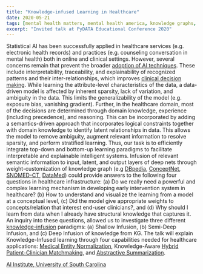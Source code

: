 ```yaml
---
title: "Knowledge-infused Learning in Healthcare"
date: 2020-05-21
tags: [mental health matters, mental health america, knowledge graphs, socialgood, ai for good, knowledge-infused learning, artificial intelligence]
excerpt: "Invited talk at PyDATA Educational Conference 2020"
---
```



Statistical AI has been successfully applied in healthcare services (e.g. electronic health records) and practices (e.g. counseling conversation in mental health) both in online and clinical settings. However, several concerns remain that prevent the broader [adoption of AI techniques](https://hbr.org/2019/10/adopting-ai-in-health-care-will-be-slow-and-difficult). These include interpretability, traceability, and explainability of recognized patterns and their inter-relationships, which improves [clinical decision making](https://docs.google.com/presentation/d/1Osmve6J7dXrP_O9Z-F8W9JfY34dZt2CF-JKKp6sWDS4/edit?usp=sharing). While learning the attribute-level characteristics of the data, a data-driven model is affected by inherent sparsity, lack of variation, and ambiguity in the data. This limits the generalizability of the model (e.g. exposure bias, vanishing gradient). Further, in the healthcare domain, most of the decisions are determined through domain knowledge, experience (including precedence), and reasoning. This can be incorporated by adding a semantics-driven approach that incorporates logical constraints together with domain knowledge to identify latent relationships in data. This allows the model to remove ambiguity, augment relevant information to resolve sparsity, and perform stratified learning. Thus, our task is to efficiently integrate top-down and bottom-up learning paradigms to facilitate interpretable and explainable intelligent systems. Infusion of relevant semantic information to input, latent, and output layers of deep nets through weight-customization of knowledge graph (e.g [DBpedia](https://www.dbpedia-spotlight.org/), [ConceptNet](http://conceptnet.io/), [SNOMED-CT](https://confluence.ihtsdotools.org/pages/viewrecentblogposts.action?key=SLPG), [DataMed](https://datamed.org/APIDoc.php)) could provide answers to the following four questions in healthcare infrastructure: (a) Do we really need a powerful and complex learning mechanism in developing early intervention system in healthcare? (b) How to understand and visualize the learning from a model at a conceptual level, (c) Did the model give appropriate weights to concepts/relation that interest end-user clinicians?, and (d) Why should I learn from data when I already have structural knowledge that captures it. An inquiry into these questions, allowed us to investigate three different [knowledge-infusion](https://www.linkedin.com/pulse/shades-knowledge-infused-learning-enhancing-deep-amit-sheth/) paradigms: (a) Shallow Infusion, (b) Semi-Deep Infusion, and (c) Deep Infusion of knowledge from KG. The talk will explain Knowledge-Infused learning through four capabilities needed for healthcare applications: [Medical Entity Normalization](https://www.repository.cam.ac.uk/handle/1810/256436), Knowledge-Aware [Hybrid Patient-Clinician Matchmaking](https://venturebeat.com/2018/08/14/researchers-use-ai-to-match-patients-with-primary-care-doctors/), and [Abstractive Summarization](https://arxiv.org/abs/1905.05818).


[AI Institute, University of South Carolina](https://www.cse.sc.edu/news/manas-gaur-invited-talk)